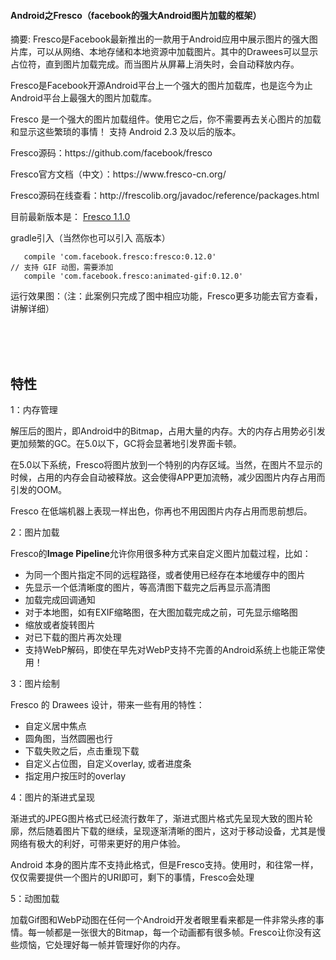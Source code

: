 #### Android之Fresco（facebook的强大Android图片加载的框架） 
摘要: Fresco是Facebook最新推出的一款用于Android应用中展示图片的强大图片库，可以从网络、本地存储和本地资源中加载图片。其中的Drawees可以显示占位符，直到图片加载完成。而当图片从屏幕上消失时，会自动释放内存。

 <p>Fresco是Facebook开源Android平台上一个强大的图片加载库，也是迄今为止Android平台上最强大的图片加载库。</p> 
<p>Fresco 是一个强大的图片加载组件。使用它之后，你不需要再去关心图片的加载和显示这些繁琐的事情！ 支持 Android 2.3 及以后的版本。</p> 
<p>Fresco源码：https://github.com/facebook/fresco</p> 
<p>Fresco官方文档（中文）：https://www.fresco-cn.org/</p> 
<p>Fresco源码在线查看：http://frescolib.org/javadoc/reference/packages.html</p> 
<p>目前最新版本是： <a href="http://frescolib.org/javadoc/reference/packages.html" rel="nofollow">Fresco 1.1.0</a></p> 
<p>gradle引入（当然你也可以引入 高版本）</p> 
<pre><code class="language-java">   compile 'com.facebook.fresco:fresco:0.12.0'
// 支持 GIF 动图，需要添加
   compile 'com.facebook.fresco:animated-gif:0.12.0'</code></pre> 
<p>运行效果图：（注：此案例只完成了图中相应功能，Fresco更多功能去官方查看，讲解详细）</p> 
<p>&nbsp;&nbsp;&nbsp;&nbsp;&nbsp;&nbsp;&nbsp;&nbsp;&nbsp;&nbsp;&nbsp;&nbsp;&nbsp;&nbsp;&nbsp;&nbsp;&nbsp;&nbsp; 　　<img alt="" src="https://static.oschina.net/uploads/img/201703/17174622_W3TK.gif"></p> 
<p>&nbsp;&nbsp;&nbsp;&nbsp;&nbsp;&nbsp;&nbsp;&nbsp;&nbsp;&nbsp;</p> 
<span id="OSC_h2_1"></span>
<h2>特性</h2> 
<p>1：内存管理</p> 
<p>解压后的图片，即Android中的Bitmap，占用大量的内存。大的内存占用势必引发更加频繁的GC。在5.0以下，GC将会显著地引发界面卡顿。</p> 
<p>在5.0以下系统，Fresco将图片放到一个特别的内存区域。当然，在图片不显示的时候，占用的内存会自动被释放。这会使得APP更加流畅，减少因图片内存占用而引发的OOM。</p> 
<p>Fresco 在低端机器上表现一样出色，你再也不用因图片内存占用而思前想后。</p> 
<p>2：图片加载</p> 
<p>Fresco的<strong>Image Pipeline</strong>允许你用很多种方式来自定义图片加载过程，比如：</p> 
<ul> 
 <li>为同一个图片指定不同的远程路径，或者使用已经存在本地缓存中的图片</li> 
 <li>先显示一个低清晰度的图片，等高清图下载完之后再显示高清图</li> 
 <li>加载完成回调通知</li> 
 <li>对于本地图，如有EXIF缩略图，在大图加载完成之前，可先显示缩略图</li> 
 <li>缩放或者旋转图片</li> 
 <li>对已下载的图片再次处理</li> 
 <li>支持WebP解码，即使在早先对WebP支持不完善的Android系统上也能正常使用！</li> 
</ul> 
<p>3：图片绘制</p> 
<p>Fresco 的 Drawees 设计，带来一些有用的特性：</p> 
<ul> 
 <li>自定义居中焦点</li> 
 <li>圆角图，当然圆圈也行</li> 
 <li>下载失败之后，点击重现下载</li> 
 <li>自定义占位图，自定义overlay, 或者进度条</li> 
 <li>指定用户按压时的overlay</li> 
</ul> 
<p>4：图片的渐进式呈现</p> 
<p>渐进式的JPEG图片格式已经流行数年了，渐进式图片格式先呈现大致的图片轮廓，然后随着图片下载的继续，呈现逐渐清晰的图片，这对于移动设备，尤其是慢网络有极大的利好，可带来更好的用户体验。</p> 
<p>Android 本身的图片库不支持此格式，但是Fresco支持。使用时，和往常一样，仅仅需要提供一个图片的URI即可，剩下的事情，Fresco会处理</p> 
<p>5：动图加载</p> 
<p>加载Gif图和WebP动图在任何一个Android开发者眼里看来都是一件非常头疼的事情。每一帧都是一张很大的Bitmap，每一个动画都有很多帧。Fresco让你没有这些烦恼，它处理好每一帧并管理好你的内存。</p> 
<p>&nbsp;</p> 
